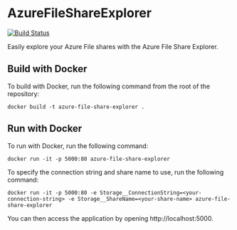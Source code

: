 # AzureFileShareExplorer
[![Build Status](https://dev.azure.com/poveilleux/AzureFileStorageExplorer/_apis/build/status/poveilleux.AzureFileShareExplorer?branchName=master)](https://dev.azure.com/poveilleux/AzureFileStorageExplorer/_build/latest?definitionId=1&branchName=master)

Easily explore your Azure File shares with the Azure File Share Explorer.

## Build with Docker
To build with Docker, run the following command from the root of the repository:

```
docker build -t azure-file-share-explorer .
```

## Run with Docker
To run with Docker, run the following command:

```
docker run -it -p 5000:80 azure-file-share-explorer
```

To specify the connection string and share name to use, run the following command:

```
docker run -it -p 5000:80 -e Storage__ConnectionString=<your-connection-string> -e Storage__ShareName=<your-share-name> azure-file-share-explorer
```

You can then access the application by opening http://localhost:5000.
